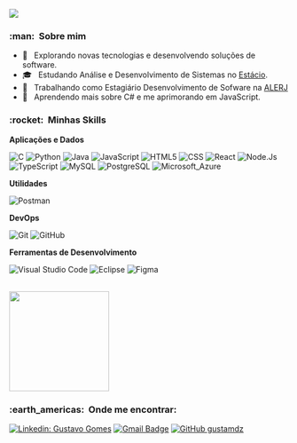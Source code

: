 
![](https://komarev.com/ghpvc/?username=gustamdz&color=006bed)

<h3> :man: &nbsp;Sobre mim </h3>

- 🤔 &nbsp; Explorando novas tecnologias e desenvolvendo soluções de software.
- 🎓 &nbsp; Estudando Análise e Desenvolvimento de Sistemas no <a href="https://estacio.br/">Estácio</a>.
- 💼 &nbsp; Trabalhando como Estagiário Desenvolvimento de Sofware na <a href="https://www.alerj.rj.gov.br/">ALERJ</a>
- 🌱 &nbsp; Aprendendo mais sobre C# e me aprimorando em JavaScript.

<h3> :rocket: &nbsp;Minhas Skills </h3>

**Aplicações e Dados**

  ![C](https://img.shields.io/badge/C-00599C?style=for-the-badge&logo=c&logoColor=white)
  ![Python](https://img.shields.io/badge/Python-14354C?style=for-the-badge&logo=python&logoColor=white)
  ![Java](https://img.shields.io/badge/-Java-333333?style=flat&logo=Java&logoColor=007396)
  ![JavaScript](https://img.shields.io/badge/-JavaScript-333333?style=flat&logo=javascript)
  ![HTML5](https://img.shields.io/badge/-HTML5-333333?style=flat&logo=HTML5)
  ![CSS](https://img.shields.io/badge/-CSS-333333?style=flat&logo=CSS3&logoColor=1572B6)
  ![React](https://img.shields.io/badge/-React-333333?style=flat&logo=react)
  ![Node.Js](https://img.shields.io/badge/Node.js-43853D?style=for-the-badge&logo=node.js&logoColor=white)
  ![TypeScript](https://img.shields.io/badge/TypeScript-007ACC?style=for-the-badge&logo=typescript&logoColor=white)
  ![MySQL](https://img.shields.io/badge/-MySQL-333333?style=flat&logo=mysql)
  ![PostgreSQL](https://img.shields.io/badge/PostgreSQL-316192?style=for-the-badge&logo=postgresql&logoColor=white)
  ![Microsoft_Azure](https://img.shields.io/badge/Microsoft_Azure-0089D6?style=for-the-badge&logo=microsoft-azure&logoColor=white)

**Utilidades**

  ![Postman](https://img.shields.io/badge/-Postman-333333?style=flat&logo=postman)

**DevOps**

  ![Git](https://img.shields.io/badge/-Git-333333?style=flat&logo=git)
  ![GitHub](https://img.shields.io/badge/-GitHub-333333?style=flat&logo=github)

**Ferramentas de Desenvolvimento**

  ![Visual Studio Code](https://img.shields.io/badge/-Visual%20Studio%20Code-333333?style=flat&logo=visual-studio-code&logoColor=007ACC)
  ![Eclipse](https://img.shields.io/badge/-Eclipse-333333?style=flat&logo=eclipse-ide&logoColor=2C2255)
  ![Figma](https://img.shields.io/badge/-Figma-333333?style=flat&logo=figma&logoColor=007ACC)


<br/>

<a href="https://github.com/gustamdz">
  <img height="180em" src="https://github-readme-stats.vercel.app/api?username=gustamdz&theme=dracula&show_icons=true" />
</a>

<br/>

<h3> :earth_americas: &nbsp;Onde me encontrar: </h3> 

[![Linkedin: Gustavo Gomes](https://img.shields.io/badge/-Gustavo_Gomes-blue?style=flat-square&logo=Linkedin&logoColor=white&link=https://www.linkedin.com/in/gustavo-gomes-1883731b2/)](https://www.linkedin.com/in/gustavo-gomes-1883731b2/)
[![Gmail Badge](https://img.shields.io/badge/-gustavogalmeida7@gmail.com-006bed?style=flat-square&logo=Gmail&logoColor=white&link=mailto:gustavogalmeida7@gmail.com)](mailto:gustavogalmeida7@gmail.com)
[![GitHub gustamdz]( https://img.shields.io/github/followers/gustamdz?label=follow&style=social)](https://github.com/gustamdz)
